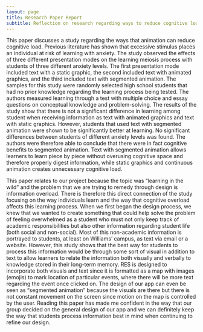 ```yaml
---
layout: page
title: Research Paper Report
subtitle: Reflection on research regarding ways to reduce cognitive load for students using visuals.
---
```


This paper discusses a study regarding the ways that animation can reduce cognitive load. Previous literature has shown that excessive stimulus places an individual at risk of learning with anxiety. The study observed the effects of three different presentation modes on the learning meiosis process with students of three different anxiety levels. The first presentation mode included text with a static graphic, the second included text with animated graphics, and the third included text with segmented animation. The samples for this study were randomly selected high school students that had no prior knowledge regarding the learning process being tested. The authors measured learning through a test with multiple choice and essay questions on conceptual knowledge and problem-solving. The results of the study show that there is not a significant difference in learning among student when receiving information as text with animated graphics and text with static graphics. However, students that used text with segmented animation were shown to be significantly better at learning. No significant differences between students of different anxiety levels was found. The authors were therefore able to conclude that there were in fact cognitive benefits to segmented animation. Text with segmented animation allows learners to learn piece by piece without overusing cognitive space and therefore properly digest information, while static graphics and continuous animation creates unnecessary cognitive load.

This paper relates to our project because the topic was “learning in the wild” and the problem that we are trying to remedy through design is information overload. There is therefore this direct connection of the study focusing on the way individuals learn and the way that cognitive overload affects this learning process. When we first began the design process, we knew that we wanted to create something that could help solve the problem of feeling overwhelmed as a student who must not only keep track of academic responsibilities but also other information regarding student life (both social and non-social). Most of this non-academic information is portrayed to students, at least on Williams’ campus, as text via email or a website. However, this study shows that the best way for students to process this information would be through some sort of visual in addition to text to allow learners to relate the information both visually and verbally to knowledge stored in their long-term memory. RES is designed to incorporate both visuals and text since it is formatted as a map with images (emojis) to mark location of particular events, where there will be more text regarding the event once clicked on. The design of our app can even be seen as “segmented animation” because the visuals are there but there is not constant movement on the screen since motion on the map is controlled by the user. Reading this paper has made me confident in the way that our group decided on the general design of our app and we can definitely keep the way that students process information best in mind when continuing to refine our design.

